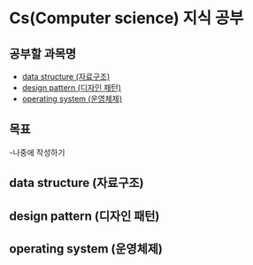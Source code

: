 # Cs(Computer science) 지식 공부


## 공부할 과목명

- [data structure (자료구조)](#data-structure-자료구조)
- [design pattern (디자인 패턴)](#design-pattern-디자인-패턴)
- [operating system (운영체제)](#operating-system-운영체제)


## 목표
-나중에 작성하기

## data structure (자료구조)



## design pattern (디자인 패턴)


## operating system (운영체제)



